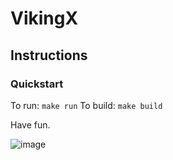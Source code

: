 # VikingX
## Instructions
### Quickstart
To run:
`make run`
To build:
`make build`

Have fun.

![image](https://github.com/satvikprasad/vikingx/assets/19403082/a2f31b4b-3fa6-483f-89d0-abb8de5f21df)
